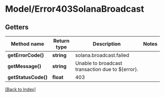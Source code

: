 # Model/Error403SolanaBroadcast

## Getters

Method name | Return type | Description | Notes
------------ | ------------- | ------------- | -------------
**getErrorCode()** | **string** | solana.broadcast.failed |
**getMessage()** | **string** | Unable to broadcast transaction due to ${error}. |
**getStatusCode()** | **float** | 403 |

[[Back to Index]](../index.md)
